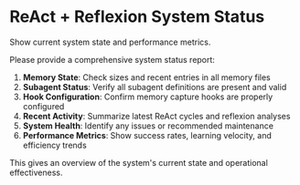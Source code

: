 # ReAct + Reflexion System Status

Show current system state and performance metrics.

Please provide a comprehensive system status report:

1. **Memory State**: Check sizes and recent entries in all memory files
2. **Subagent Status**: Verify all subagent definitions are present and valid
3. **Hook Configuration**: Confirm memory capture hooks are properly configured
4. **Recent Activity**: Summarize latest ReAct cycles and reflexion analyses
5. **System Health**: Identify any issues or recommended maintenance
6. **Performance Metrics**: Show success rates, learning velocity, and efficiency trends

This gives an overview of the system's current state and operational effectiveness.